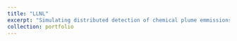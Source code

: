 ```yaml
---
title: "LLNL"
excerpt: "Simulating distributed detection of chemical plume emmissions using collaborative, autonomous robotic swarms<br/><img src='/images/500x300.png'>"
collection: portfolio
---
```



